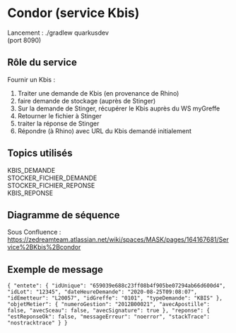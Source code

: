 # Condor (service Kbis)
Lancement : ./gradlew quarkusdev <br>
(port 8090)

## Rôle du service
Fournir un Kbis :
1) Traiter une demande de Kbis (en provenance de Rhino)
2) faire demande de stockage (auprès de Stinger)
3) Sur la demande de Stinger, récupérer le Kbis auprès du WS myGreffe
4) Retourner le fichier à Stinger
5) traiter la réponse de Stinger 
5) Répondre (à Rhino) avec URL du Kbis demandé initialement

## Topics utilisés
KBIS_DEMANDE<br>
STOCKER_FICHIER_DEMANDE<br>
STOCKER_FICHIER_REPONSE<br>
KBIS_REPONSE<br>

## Diagramme de séquence
Sous Confluence : https://zedreamteam.atlassian.net/wiki/spaces/MASK/pages/164167681/Service%2BKbis%2Bcondor

## Exemple de message 
``
{
  "entete": {
    "idUnique": "659039e688c23ff08b4f905be07294ab66d600d4",
    "idLot": "12345",
    "dateHeureDemande": "2020-08-25T09:08:07",
    "idEmetteur": "L20057",
    "idGreffe": "0101",
    "typeDemande": "KBIS"
  },
  "objetMetier": {
    "numeroGestion": "2012B00021",
    "avecApostille": false,
    "avecSceau": false,
    "avecSignature": true
  },
 "reponse": {
   "estReponseOk": false,
   "messageErreur": "noerror",
   "stackTrace": "nostracktrace"
 }
}
``